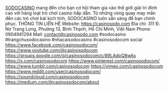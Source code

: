 <a href="https://casinosodo.com">SODOCASINO</a> mang đến cho bạn cơ hội tham gia vào thế giới giải trí đỉnh cao với hàng loạt trò chơi casino hấp dẫn. Từ những vòng quay may mắn đến các trò chơi bài kịch tính, SODOCASINO luôn sẵn sàng để bạn chinh phục.
THÔNG TIN LIÊN HỆ
Website: <a href="https://casinosodo.com">https://casinosodo.com</a>
Địa chỉ: 311 Đ. Nơ Trang Long, Phường 13, Bình Thạnh, Hồ Chí Minh, Việt Nam
Phone: 0904941294
Mail: contact@casinosodo.com
#sodocasino #trangchusodocasino #nhacaisodocasino #casinosodocom
social
<a href="https://www.facebook.com/casinosodocom">https://www.facebook.com/casinosodocom/</a>
<a href="https://www.youtube.com/@casinosodocom/">https://www.youtube.com/@casinosodocom</a>
<a href="https://groups.google.com/g/casinosodocom/c/89LAdpQ8wAs/">https://groups.google.com/g/casinosodocom/c/89LAdpQ8wAs</a>
<a href="https://x.com/casinosodocom/">https://x.com/casinosodocom</a>
<a href="https://www.pinterest.com/casinosodocom/">https://www.pinterest.com/casinosodocom/</a>
<a href="https://www.tumblr.com/casinosodocom/">https://www.tumblr.com/casinosodocom</a>
<a href="https://vimeo.com/casinosodocom/">https://vimeo.com/casinosodocom</a>
<a href="https://www.reddit.com/user/casinosodocom/">https://www.reddit.com/user/casinosodocom/</a>
<a href="https://soundcloud.com/casinosodocom/">https://soundcloud.com/casinosodocom</a>
<a href="https://medium.com/@casinosodocom/about/">https://medium.com/@casinosodocom/about</a>
